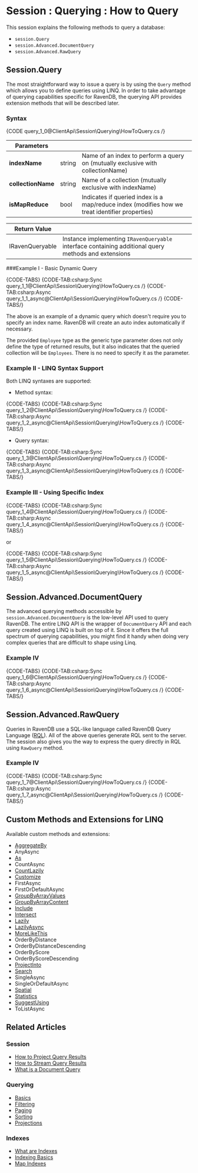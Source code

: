 # Session : Querying : How to Query

This session explains the following methods to query a database:

* `session.Query`
* `session.Advanced.DocumentQuery`
* `session.Advanced.RawQuery`

## Session.Query

The most straightforward way to issue a query is by using the `Query` method which allows you to define queries using LINQ. In order to take advantage of querying capabilities specific for RavenDB, the querying API provides extension methods that will be described later.

### Syntax

{CODE query_1_0@ClientApi\Session\Querying\HowToQuery.cs /}

| Parameters | | |
| ------------- | ------------- | ----- |
| **indexName** | string | Name of an index to perform a query on (mutually exclusive with collectionName) |
| **collectionName** | string | Name of a collection  (mutually exclusive with indexName) |
| **isMapReduce** | bool | Indicates if queried index is a map/reduce index (modifies how we treat identifier properties) |

| Return Value | | 
| ------------- | ----- |
| IRavenQueryable | Instance implementing `IRavenQueryable` interface containing additional query methods and extensions |


###Example I - Basic Dynamic Query

{CODE-TABS}
{CODE-TAB:csharp:Sync query_1_1@ClientApi\Session\Querying\HowToQuery.cs /}
{CODE-TAB:csharp:Async query_1_1_async@ClientApi\Session\Querying\HowToQuery.cs /}
{CODE-TABS/}

The above is an example of a dynamic query which doesn't require you to specify an index name. RavenDB will create an auto index automatically if necessary.

The provided `Employee` type as the generic type parameter does not only define the type of returned results, but it also indicates that the queried collection will be `Employees`. There is no need to specify it as the parameter.

### Example II - LINQ Syntax Support

Both LINQ syntaxes are supported:

- Method syntax:

{CODE-TABS}
{CODE-TAB:csharp:Sync query_1_2@ClientApi\Session\Querying\HowToQuery.cs /}
{CODE-TAB:csharp:Async query_1_2_async@ClientApi\Session\Querying\HowToQuery.cs /}
{CODE-TABS/}

- Query syntax:

{CODE-TABS}
{CODE-TAB:csharp:Sync query_1_3@ClientApi\Session\Querying\HowToQuery.cs /}
{CODE-TAB:csharp:Async query_1_3_async@ClientApi\Session\Querying\HowToQuery.cs /}
{CODE-TABS/}

### Example III - Using Specific Index

{CODE-TABS}
{CODE-TAB:csharp:Sync query_1_4@ClientApi\Session\Querying\HowToQuery.cs /}
{CODE-TAB:csharp:Async query_1_4_async@ClientApi\Session\Querying\HowToQuery.cs /}
{CODE-TABS/}

or 

{CODE-TABS}
{CODE-TAB:csharp:Sync query_1_5@ClientApi\Session\Querying\HowToQuery.cs /}
{CODE-TAB:csharp:Async query_1_5_async@ClientApi\Session\Querying\HowToQuery.cs /}
{CODE-TABS/}

## Session.Advanced.DocumentQuery

The advanced querying methods accessible by `session.Advanced.DocumentQuery` is the low-level API used to query RavenDB. The entire LINQ API is the wrapper of `DocumentQuery` API and
each query created using LINQ is built on top of it. Since it offers the full spectrum of querying capabilities, you might find it handy when doing very complex queries that are difficult
to shape using Linq.

### Example IV

{CODE-TABS}
{CODE-TAB:csharp:Sync query_1_6@ClientApi\Session\Querying\HowToQuery.cs /}
{CODE-TAB:csharp:Async query_1_6_async@ClientApi\Session\Querying\HowToQuery.cs /}
{CODE-TABS/}

## Session.Advanced.RawQuery

Queries in RavenDB use a SQL-like language called RavenDB Query Language ([RQL](../../../indexes/querying/what-is-rql)). All of the above queries generate RQL sent to the server. The session also gives you the way to express the query directly in RQL using `RawQuery` method.

### Example IV

{CODE-TABS}
{CODE-TAB:csharp:Sync query_1_7@ClientApi\Session\Querying\HowToQuery.cs /}
{CODE-TAB:csharp:Async query_1_7_async@ClientApi\Session\Querying\HowToQuery.cs /}
{CODE-TABS/}

## Custom Methods and Extensions for LINQ

Available custom methods and extensions:

- [AggregateBy](../../../client-api/session/querying/how-to-perform-a-faceted-search)
- AnyAsync
- [As](../../../client-api/session/querying/how-to-project-query-results)
- CountAsync
- [CountLazily](../../../client-api/session/querying/how-to-perform-queries-lazily)
- [Customize](../../../client-api/session/querying/how-to-customize-query)
- FirstAsync
- FirstOrDefaultAsync
- [GroupByArrayValues](../../../client-api/session/querying/how-to-perform-group-by-query#by-array-values)
- [GroupByArrayContent](../../../client-api/session/querying/how-to-perform-group-by-query#by-array-content)
- [Include](../../../client-api/how-to/handle-document-relationships)
- [Intersect](../../../client-api/session/querying/how-to-use-intersect)
- [Lazily](../../../client-api/session/querying/how-to-perform-queries-lazily)
- [LazilyAsync](../../../client-api/session/querying/how-to-perform-queries-lazily)
- [MoreLikeThis](../../../client-api/session/querying/how-to-use-morelikethis) 
- OrderByDistance
- OrderByDistanceDescending
- OrderByScore
- OrderByScoreDescending
- [ProjectInto](../../../client-api/session/querying/how-to-project-query-results)
- [Search](../../../client-api/session/querying/how-to-use-search)
- SingleAsync
- SingleOrDefaultAsync
- [Spatial](../../../client-api/session/querying/how-to-query-a-spatial-index)
- [Statistics](../../../client-api/session/querying/how-to-get-query-statistics)
- [SuggestUsing](../../../client-api/session/querying/how-to-work-with-suggestions)
- ToListAsync

## Related Articles

### Session

- [How to Project Query Results](../../../client-api/session/querying/how-to-project-query-results)
- [How to Stream Query Results](../../../client-api/session/querying/how-to-stream-query-results)
- [What is a Document Query](../../../client-api/session/querying/document-query/what-is-document-query)

### Querying

- [Basics](../../../indexes/querying/basics)
- [Filtering](../../../indexes/querying/filtering)
- [Paging](../../../indexes/querying/paging)
- [Sorting](../../../indexes/querying/sorting)
- [Projections](../../../indexes/querying/projections)

### Indexes

- [What are Indexes](../../../indexes/what-are-indexes)  
- [Indexing Basics](../../../indexes/indexing-basics)
- [Map Indexes](../../../indexes/map-indexes)
